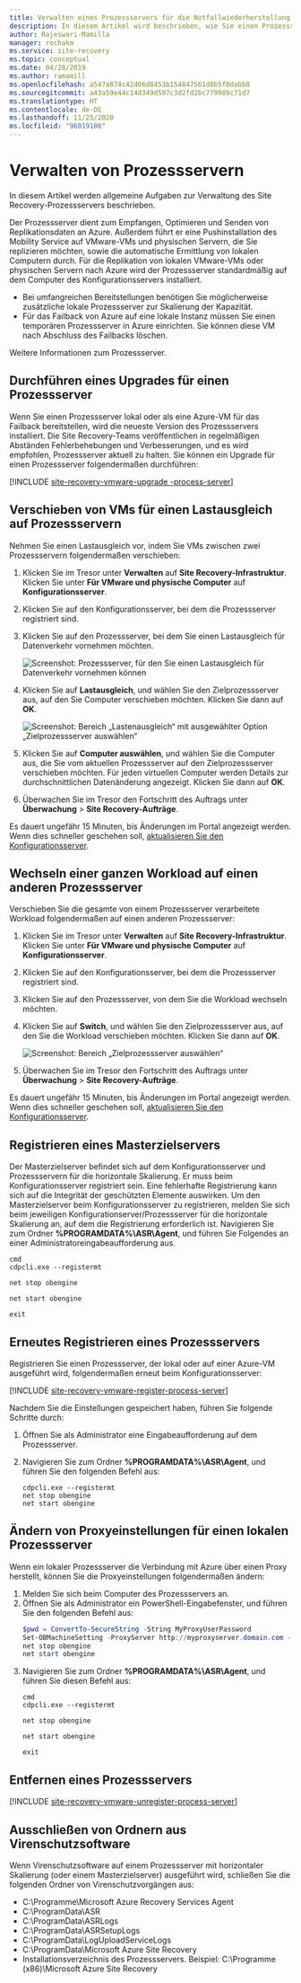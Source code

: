 ```yaml
---
title: Verwalten eines Prozessservers für die Notfallwiederherstellung von virtuellen VMware-Computern/physischen Servern in Azure Site Recovery
description: In diesem Artikel wird beschrieben, wie Sie einen Prozessserver für die Notfallwiederherstellung von VMware-VMs/physischen Servern mit Azure Site Recovery verwalten.
author: Rajeswari-Mamilla
manager: rochakm
ms.service: site-recovery
ms.topic: conceptual
ms.date: 04/28/2019
ms.author: ramamill
ms.openlocfilehash: a547a874c42d06d8453b154847561d8b5f0dabb8
ms.sourcegitcommit: a43a59e44c14d349d597c3d2fd2bc779989c71d7
ms.translationtype: HT
ms.contentlocale: de-DE
ms.lasthandoff: 11/25/2020
ms.locfileid: "96019186"
---
```

# <a name="manage-process-servers"></a>Verwalten von Prozessservern

In diesem Artikel werden allgemeine Aufgaben zur Verwaltung des Site Recovery-Prozessservers beschrieben.

Der Prozessserver dient zum Empfangen, Optimieren und Senden von Replikationsdaten an Azure. Außerdem führt er eine Pushinstallation des Mobility Service auf VMware-VMs und physischen Servern, die Sie replizieren möchten, sowie die automatische Ermittlung von lokalen Computern durch. Für die Replikation von lokalen VMware-VMs oder physischen Servern nach Azure wird der Prozessserver standardmäßig auf dem Computer des Konfigurationsservers installiert. 

- Bei umfangreichen Bereitstellungen benötigen Sie möglicherweise zusätzliche lokale Prozessserver zur Skalierung der Kapazität.
- Für das Failback von Azure auf eine lokale Instanz müssen Sie einen temporären Prozessserver in Azure einrichten. Sie können diese VM nach Abschluss des Failbacks löschen. 

Weitere Informationen zum Prozessserver.


## <a name="upgrade-a-process-server"></a>Durchführen eines Upgrades für einen Prozessserver

Wenn Sie einen Prozessserver lokal oder als eine Azure-VM für das Failback bereitstellen, wird die neueste Version des Prozessservers installiert. Die Site Recovery-Teams veröffentlichen in regelmäßigen Abständen Fehlerbehebungen und Verbesserungen, und es wird empfohlen, Prozessserver aktuell zu halten. Sie können ein Upgrade für einen Prozessserver folgendermaßen durchführen:

[!INCLUDE [site-recovery-vmware-upgrade -process-server](../../includes/site-recovery-vmware-upgrade-process-server-internal.md)]


## <a name="move-vms-to-balance-the-process-server-load"></a>Verschieben von VMs für einen Lastausgleich auf Prozessservern

Nehmen Sie einen Lastausgleich vor, indem Sie VMs zwischen zwei Prozessservern folgendermaßen verschieben:

1. Klicken Sie im Tresor unter **Verwalten** auf **Site Recovery-Infrastruktur**. Klicken Sie unter **Für VMware und physische Computer** auf **Konfigurationsserver**.
2. Klicken Sie auf den Konfigurationsserver, bei dem die Prozessserver registriert sind.
3. Klicken Sie auf den Prozessserver, bei dem Sie einen Lastausgleich für Datenverkehr vornehmen möchten.

    ![Screenshot: Prozessserver, für den Sie einen Lastausgleich für Datenverkehr vornehmen können](media/vmware-azure-manage-process-server/LoadBalance.png)

4. Klicken Sie auf **Lastausgleich**, und wählen Sie den Zielprozessserver aus, auf den Sie Computer verschieben möchten. Klicken Sie dann auf **OK**.

    ![Screenshot: Bereich „Lastenausgleich“ mit ausgewählter Option „Zielprozessserver auswählen“](media/vmware-azure-manage-process-server/LoadPS.PNG)

2. Klicken Sie auf **Computer auswählen**, und wählen Sie die Computer aus, die Sie vom aktuellen Prozessserver auf den Zielprozessserver verschieben möchten. Für jeden virtuellen Computer werden Details zur durchschnittlichen Datenänderung angezeigt. Klicken Sie dann auf **OK**. 
3. Überwachen Sie im Tresor den Fortschritt des Auftrags unter **Überwachung** > **Site Recovery-Aufträge**.

Es dauert ungefähr 15 Minuten, bis Änderungen im Portal angezeigt werden. Wenn dies schneller geschehen soll, [aktualisieren Sie den Konfigurationsserver](vmware-azure-manage-configuration-server.md#refresh-configuration-server).

## <a name="switch-an-entire-workload-to-another-process-server"></a>Wechseln einer ganzen Workload auf einen anderen Prozessserver

Verschieben Sie die gesamte von einem Prozessserver verarbeitete Workload folgendermaßen auf einen anderen Prozessserver:

1. Klicken Sie im Tresor unter **Verwalten** auf **Site Recovery-Infrastruktur**. Klicken Sie unter **Für VMware und physische Computer** auf **Konfigurationsserver**.
2. Klicken Sie auf den Konfigurationsserver, bei dem die Prozessserver registriert sind.
3. Klicken Sie auf den Prozessserver, von dem Sie die Workload wechseln möchten.
4. Klicken Sie auf **Switch**, und wählen Sie den Zielprozessserver aus, auf den Sie die Workload verschieben möchten. Klicken Sie dann auf **OK**.

    ![Screenshot: Bereich „Zielprozessserver auswählen“](media/vmware-azure-manage-process-server/Switch.PNG)

5. Überwachen Sie im Tresor den Fortschritt des Auftrags unter **Überwachung** > **Site Recovery-Aufträge**.

Es dauert ungefähr 15 Minuten, bis Änderungen im Portal angezeigt werden. Wenn dies schneller geschehen soll, [aktualisieren Sie den Konfigurationsserver](vmware-azure-manage-configuration-server.md#refresh-configuration-server).

## <a name="register-a-master-target-server"></a>Registrieren eines Masterzielservers

Der Masterzielserver befindet sich auf dem Konfigurationsserver und Prozessservern für die horizontale Skalierung. Er muss beim Konfigurationsserver registriert sein. Eine fehlerhafte Registrierung kann sich auf die Integrität der geschützten Elemente auswirken. Um den Masterzielserver beim Konfigurationsserver zu registrieren, melden Sie sich beim jeweiligen Konfigurationserver/Prozessserver für die horizontale Skalierung an, auf dem die Registrierung erforderlich ist. Navigieren Sie zum Ordner **%PROGRAMDATA%\ASR\Agent**, und führen Sie Folgendes an einer Administratoreingabeaufforderung aus.

   ```
   cmd
   cdpcli.exe --registermt

   net stop obengine

   net start obengine

   exit
   ```

## <a name="reregister-a-process-server"></a>Erneutes Registrieren eines Prozessservers

Registrieren Sie einen Prozessserver, der lokal oder auf einer Azure-VM ausgeführt wird, folgendermaßen erneut beim Konfigurationsserver:

[!INCLUDE [site-recovery-vmware-register-process-server](../../includes/site-recovery-vmware-register-process-server.md)]

Nachdem Sie die Einstellungen gespeichert haben, führen Sie folgende Schritte durch:

1. Öffnen Sie als Administrator eine Eingabeaufforderung auf dem Prozessserver.
2. Navigieren Sie zum Ordner **%PROGRAMDATA%\ASR\Agent**, und führen Sie den folgenden Befehl aus:

    ```
    cdpcli.exe --registermt
    net stop obengine
    net start obengine
    ```

## <a name="modify-proxy-settings-for-an-on-premises-process-server"></a>Ändern von Proxyeinstellungen für einen lokalen Prozessserver

Wenn ein lokaler Prozessserver die Verbindung mit Azure über einen Proxy herstellt, können Sie die Proxyeinstellungen folgendermaßen ändern:

1. Melden Sie sich beim Computer des Prozessservers an. 
2. Öffnen Sie als Administrator ein PowerShell-Eingabefenster, und führen Sie den folgenden Befehl aus:
   ```powershell
   $pwd = ConvertTo-SecureString -String MyProxyUserPassword
   Set-OBMachineSetting -ProxyServer http://myproxyserver.domain.com -ProxyPort PortNumber –ProxyUserName domain\username -ProxyPassword $pwd
   net stop obengine
   net start obengine
   ```
2. Navigieren Sie zum Ordner **%PROGRAMDATA%\ASR\Agent**, und führen Sie diesen Befehl aus:
   ```
   cmd
   cdpcli.exe --registermt

   net stop obengine

   net start obengine

   exit
   ```

## <a name="remove-a-process-server"></a>Entfernen eines Prozessservers

[!INCLUDE [site-recovery-vmware-unregister-process-server](../../includes/site-recovery-vmware-unregister-process-server.md)]

## <a name="exclude-folders-from-anti-virus-software"></a>Ausschließen von Ordnern aus Virenschutzsoftware

Wenn Virenschutzsoftware auf einem Prozessserver mit horizontaler Skalierung (oder einem Masterzielserver) ausgeführt wird, schließen Sie die folgenden Ordner von Virenschutzvorgängen aus:


- C:\Programme\Microsoft Azure Recovery Services Agent
- C:\ProgramData\ASR
- C:\ProgramData\ASRLogs
- C:\ProgramData\ASRSetupLogs
- C:\ProgramData\LogUploadServiceLogs
- C:\ProgramData\Microsoft Azure Site Recovery
- Installationsverzeichnis des Prozessservers. Beispiel: C:\Programme (x86)\Microsoft Azure Site Recovery